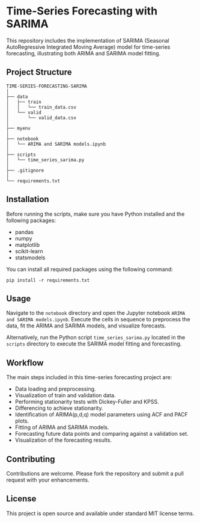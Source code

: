# Time-Series Forecasting with SARIMA

This repository includes the implementation of SARIMA (Seasonal AutoRegressive Integrated Moving Average) model for time-series forecasting, illustrating both ARIMA and SARIMA model fitting.

## Project Structure

```
TIME-SERIES-FORECASTING-SARIMA
│
├── data
│   ├── train
│   │   └── train_data.csv
│   └── valid
│       └── valid_data.csv
│
├── myenv
│
├── notebook
│   └── ARIMA and SARIMA models.ipynb
│
├── scripts
│   └── time_series_sarima.py
│
├── .gitignore
│
└── requirements.txt
```

## Installation

Before running the scripts, make sure you have Python installed and the following packages:

- pandas
- numpy
- matplotlib
- scikit-learn
- statsmodels

You can install all required packages using the following command:

```
pip install -r requirements.txt
```

## Usage

Navigate to the `notebook` directory and open the Jupyter notebook `ARIMA and SARIMA models.ipynb`. Execute the cells in sequence to preprocess the data, fit the ARIMA and SARIMA models, and visualize forecasts.

Alternatively, run the Python script `time_series_sarima.py` located in the `scripts` directory to execute the SARIMA model fitting and forecasting.

## Workflow

The main steps included in this time-series forecasting project are:

- Data loading and preprocessing.
- Visualization of train and validation data.
- Performing stationarity tests with Dickey-Fuller and KPSS.
- Differencing to achieve stationarity.
- Identification of ARIMA(p,d,q) model parameters using ACF and PACF plots.
- Fitting of ARIMA and SARIMA models.
- Forecasting future data points and comparing against a validation set.
- Visualization of the forecasting results.

## Contributing

Contributions are welcome. Please fork the repository and submit a pull request with your enhancements.

## License

This project is open source and available under standard MIT license terms.

```
